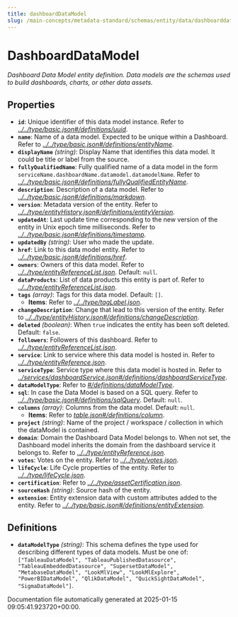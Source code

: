 ```yaml
---
title: dashboardDataModel
slug: /main-concepts/metadata-standard/schemas/entity/data/dashboarddatamodel
---
```


# DashboardDataModel

*Dashboard Data Model entity definition. Data models are the schemas used to build dashboards, charts, or other data assets.*

## Properties

- **`id`**: Unique identifier of this data model instance. Refer to *[../../type/basic.json#/definitions/uuid](#/../type/basic.json#/definitions/uuid)*.
- **`name`**: Name of a data model. Expected to be unique within a Dashboard. Refer to *[../../type/basic.json#/definitions/entityName](#/../type/basic.json#/definitions/entityName)*.
- **`displayName`** *(string)*: Display Name that identifies this data model. It could be title or label from the source.
- **`fullyQualifiedName`**: Fully qualified name of a data model in the form `serviceName.dashboardName.datamodel.datamodelName`. Refer to *[../../type/basic.json#/definitions/fullyQualifiedEntityName](#/../type/basic.json#/definitions/fullyQualifiedEntityName)*.
- **`description`**: Description of a data model. Refer to *[../../type/basic.json#/definitions/markdown](#/../type/basic.json#/definitions/markdown)*.
- **`version`**: Metadata version of the entity. Refer to *[../../type/entityHistory.json#/definitions/entityVersion](#/../type/entityHistory.json#/definitions/entityVersion)*.
- **`updatedAt`**: Last update time corresponding to the new version of the entity in Unix epoch time milliseconds. Refer to *[../../type/basic.json#/definitions/timestamp](#/../type/basic.json#/definitions/timestamp)*.
- **`updatedBy`** *(string)*: User who made the update.
- **`href`**: Link to this data model entity. Refer to *[../../type/basic.json#/definitions/href](#/../type/basic.json#/definitions/href)*.
- **`owners`**: Owners of this data model. Refer to *[../../type/entityReferenceList.json](#/../type/entityReferenceList.json)*. Default: `null`.
- **`dataProducts`**: List of data products this entity is part of. Refer to *[../../type/entityReferenceList.json](#/../type/entityReferenceList.json)*.
- **`tags`** *(array)*: Tags for this data model. Default: `[]`.
  - **Items**: Refer to *[../../type/tagLabel.json](#/../type/tagLabel.json)*.
- **`changeDescription`**: Change that lead to this version of the entity. Refer to *[../../type/entityHistory.json#/definitions/changeDescription](#/../type/entityHistory.json#/definitions/changeDescription)*.
- **`deleted`** *(boolean)*: When `true` indicates the entity has been soft deleted. Default: `false`.
- **`followers`**: Followers of this dashboard. Refer to *[../../type/entityReferenceList.json](#/../type/entityReferenceList.json)*.
- **`service`**: Link to service where this data model is hosted in. Refer to *[../../type/entityReference.json](#/../type/entityReference.json)*.
- **`serviceType`**: Service type where this data model is hosted in. Refer to *[../services/dashboardService.json#/definitions/dashboardServiceType](#/services/dashboardService.json#/definitions/dashboardServiceType)*.
- **`dataModelType`**: Refer to *[#/definitions/dataModelType](#definitions/dataModelType)*.
- **`sql`**: In case the Data Model is based on a SQL query. Refer to *[../../type/basic.json#/definitions/sqlQuery](#/../type/basic.json#/definitions/sqlQuery)*. Default: `null`.
- **`columns`** *(array)*: Columns from the data model. Default: `null`.
  - **Items**: Refer to *[table.json#/definitions/column](#ble.json#/definitions/column)*.
- **`project`** *(string)*: Name of the project / workspace / collection in which the dataModel is contained.
- **`domain`**: Domain the Dashboard Data Model belongs to. When not set, the Dashboard model inherits the domain from the dashboard service it belongs to. Refer to *[../../type/entityReference.json](#/../type/entityReference.json)*.
- **`votes`**: Votes on the entity. Refer to *[../../type/votes.json](#/../type/votes.json)*.
- **`lifeCycle`**: Life Cycle properties of the entity. Refer to *[../../type/lifeCycle.json](#/../type/lifeCycle.json)*.
- **`certification`**: Refer to *[../../type/assetCertification.json](#/../type/assetCertification.json)*.
- **`sourceHash`** *(string)*: Source hash of the entity.
- **`extension`**: Entity extension data with custom attributes added to the entity. Refer to *[../../type/basic.json#/definitions/entityExtension](#/../type/basic.json#/definitions/entityExtension)*.
## Definitions

- **`dataModelType`** *(string)*: This schema defines the type used for describing different types of data models. Must be one of: `["TableauDataModel", "TableauPublishedDatasource", "TableauEmbeddedDatasource", "SupersetDataModel", "MetabaseDataModel", "LookMlView", "LookMlExplore", "PowerBIDataModel", "QlikDataModel", "QuickSightDataModel", "SigmaDataModel"]`.


Documentation file automatically generated at 2025-01-15 09:05:41.923720+00:00.
